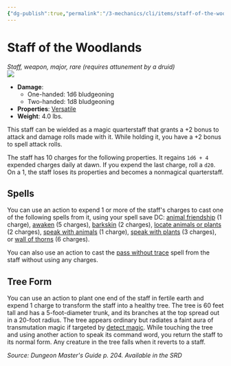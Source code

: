 ```yaml
---
{"dg-publish":true,"permalink":"/3-mechanics/cli/items/staff-of-the-woodlands/","tags":["ttrpg-cli/compendium/src/5e/dmg","ttrpg-cli/item/attunement/required","ttrpg-cli/item/rarity/rare","ttrpg-cli/item/tier/major","ttrpg-cli/item/weapon/simple"]}
---
```


# Staff of the Woodlands
*Staff, weapon, major, rare (requires attunement by a druid)*  
![](3-Mechanics/CLI/items/img/staff-of-the-woodlands.webp#right)

- **Damage**:
  - One-handed: 1d6 bludgeoning
  - Two-handed: 1d8 bludgeoning
- **Properties**: [Versatile](3-Mechanics/CLI/rules/item-properties.md#Versatile)
- **Weight**: 4.0 lbs.

This staff can be wielded as a magic quarterstaff that grants a +2 bonus to attack and damage rolls made with it. While holding it, you have a +2 bonus to spell attack rolls.

The staff has 10 charges for the following properties. It regains `1d6 + 4` expended charges daily at dawn. If you expend the last charge, roll a `d20`. On a 1, the staff loses its properties and becomes a nonmagical quarterstaff.

## Spells

You can use an action to expend 1 or more of the staff's charges to cast one of the following spells from it, using your spell save DC: [animal friendship](3-Mechanics/CLI/spells/animal-friendship.md) (1 charge), [awaken](3-Mechanics/CLI/spells/awaken.md) (5 charges), [barkskin](3-Mechanics/CLI/spells/barkskin.md) (2 charges), [locate animals or plants](3-Mechanics/CLI/spells/locate-animals-or-plants.md) (2 charges), [speak with animals](3-Mechanics/CLI/spells/speak-with-animals.md) (1 charge), [speak with plants](3-Mechanics/CLI/spells/speak-with-plants.md) (3 charges), or [wall of thorns](3-Mechanics/CLI/spells/wall-of-thorns.md) (6 charges).

You can also use an action to cast the [pass without trace](3-Mechanics/CLI/spells/pass-without-trace.md) spell from the staff without using any charges.

## Tree Form

You can use an action to plant one end of the staff in fertile earth and expend 1 charge to transform the staff into a healthy tree. The tree is 60 feet tall and has a 5-foot-diameter trunk, and its branches at the top spread out in a 20-foot radius. The tree appears ordinary but radiates a faint aura of transmutation magic if targeted by [detect magic](3-Mechanics/CLI/spells/detect-magic.md). While touching the tree and using another action to speak its command word, you return the staff to its normal form. Any creature in the tree falls when it reverts to a staff.

*Source: Dungeon Master's Guide p. 204. Available in the <span title='Systems Reference Document (5.1)'>SRD</span>*